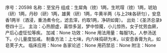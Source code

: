 序号：20598
名称：至宝丹
组成：生犀角（镑）1两，生玳瑁（镑）1两，琥珀（研）1两，丹砂（研）1两，雄黄（研）1两，牛黄半两（与上2味各研匀），安息香1两半（酒浸，重汤煮令化，滤去滓，约取1两，净研如膏）。
出处：《圣济总录》卷四十三。
主治：心热胆虚，喜惊多涎，梦中惊魇，小儿惊热，女子忧劳血厥，产后心虚怔忪等疾。
加减：None
功效：None
用法用量：每服1丸，人参汤送下。小儿量度加减。
制备方法：上七味，内六味捣研为末，以安息香膏为丸，如皂荚子大。
临床应用：None
各家论述：None
用药禁忌：None
附注：None
